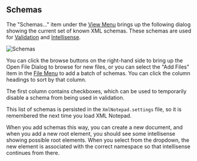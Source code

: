 ## Schemas

The "Schemas..." item under the [View Menu](menus.md) brings up the following dialog showing the current set of known XML schemas. These schemas are used for [Validation](validation.md) and [Intellisense](intellisense.md).

![Schemas](../assets/images/schemas.png)

You can click the browse buttons on the right-hand side to bring up the Open File Dialog to browse for new files, or you can select the "Add Files" item in the [File Menu](menus.md) to add a batch of schemas. You can click the column headings to sort by that column.

The first column contains checkboxes, which can be used to temporarily disable a schema from being used in validation.

This list of schemas is persisted in the `XmlNotepad.settings` file, so it is remembered the next time you load XML Notepad.

When you add schemas this way, you can create a new document, and when you add a new root element, you should see some intellisense showing possible root elements. When you select from the dropdown, the new element is associated with the correct namespace so that intellisense continues from there.

